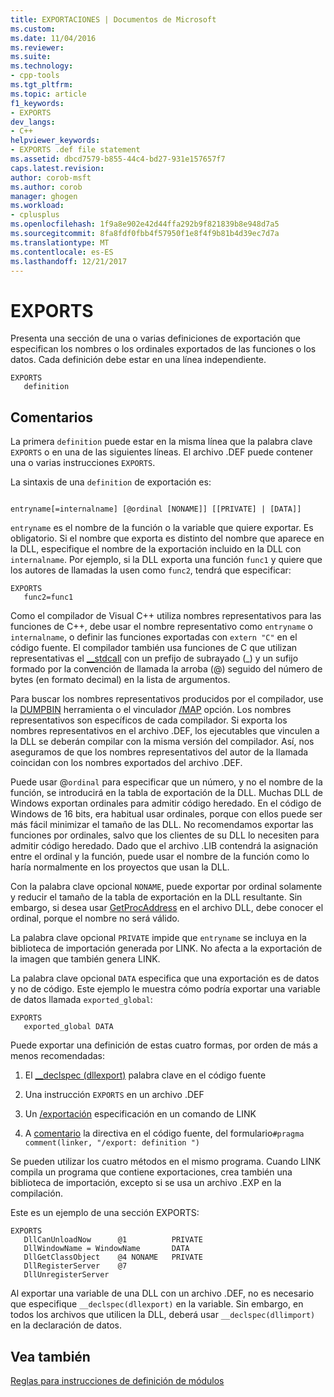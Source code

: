 ```yaml
---
title: EXPORTACIONES | Documentos de Microsoft
ms.custom: 
ms.date: 11/04/2016
ms.reviewer: 
ms.suite: 
ms.technology:
- cpp-tools
ms.tgt_pltfrm: 
ms.topic: article
f1_keywords:
- EXPORTS
dev_langs:
- C++
helpviewer_keywords:
- EXPORTS .def file statement
ms.assetid: dbcd7579-b855-44c4-bd27-931e157657f7
caps.latest.revision: 
author: corob-msft
ms.author: corob
manager: ghogen
ms.workload:
- cplusplus
ms.openlocfilehash: 1f9a8e902e42d44ffa292b9f821839b8e948d7a5
ms.sourcegitcommit: 8fa8fdf0fbb4f57950f1e8f4f9b81b4d39ec7d7a
ms.translationtype: MT
ms.contentlocale: es-ES
ms.lasthandoff: 12/21/2017
---
```

# <a name="exports"></a>EXPORTS
Presenta una sección de una o varias definiciones de exportación que especifican los nombres o los ordinales exportados de las funciones o los datos. Cada definición debe estar en una línea independiente.  
  
```  
EXPORTS  
   definition  
```  
  
## <a name="remarks"></a>Comentarios  
 La primera `definition` puede estar en la misma línea que la palabra clave `EXPORTS` o en una de las siguientes líneas. El archivo .DEF puede contener una o varias instrucciones `EXPORTS`.  
  
 La sintaxis de una `definition` de exportación es:  
  
```  
  
entryname[=internalname] [@ordinal [NONAME]] [[PRIVATE] | [DATA]]  
```  
  
 `entryname` es el nombre de la función o la variable que quiere exportar. Es obligatorio. Si el nombre que exporta es distinto del nombre que aparece en la DLL, especifique el nombre de la exportación incluido en la DLL con `internalname`. Por ejemplo, si la DLL exporta una función `func1` y quiere que los autores de llamadas la usen como `func2`, tendrá que especificar:  
  
```  
EXPORTS  
   func2=func1  
```  
  
 Como el compilador de Visual C++ utiliza nombres representativos para las funciones de C++, debe usar el nombre representativo como `entryname` o `internalname`, o definir las funciones exportadas con `extern "C"` en el código fuente. El compilador también usa funciones de C que utilizan representativas el [__stdcall](../../cpp/stdcall.md) con un prefijo de subrayado (_) y un sufijo formado por la convención de llamada la arroba (@) seguido del número de bytes (en formato decimal) en la lista de argumentos.  
  
 Para buscar los nombres representativos producidos por el compilador, use la [DUMPBIN](../../build/reference/dumpbin-reference.md) herramienta o el vinculador [/MAP](../../build/reference/map-generate-mapfile.md) opción. Los nombres representativos son específicos de cada compilador. Si exporta los nombres representativos en el archivo .DEF, los ejecutables que vinculen a la DLL se deberán compilar con la misma versión del compilador. Así, nos aseguramos de que los nombres representativos del autor de la llamada coincidan con los nombres exportados del archivo .DEF.  
  
 Puede usar @`ordinal` para especificar que un número, y no el nombre de la función, se introducirá en la tabla de exportación de la DLL. Muchas DLL de Windows exportan ordinales para admitir código heredado. En el código de Windows de 16 bits, era habitual usar ordinales, porque con ellos puede ser más fácil minimizar el tamaño de las DLL. No recomendamos exportar las funciones por ordinales, salvo que los clientes de su DLL lo necesiten para admitir código heredado. Dado que el archivo .LIB contendrá la asignación entre el ordinal y la función, puede usar el nombre de la función como lo haría normalmente en los proyectos que usan la DLL.  
  
 Con la palabra clave opcional `NONAME`, puede exportar por ordinal solamente y reducir el tamaño de la tabla de exportación en la DLL resultante. Sin embargo, si desea usar [GetProcAddress](http://msdn.microsoft.com/library/windows/desktop/ms683212.aspx) en el archivo DLL, debe conocer el ordinal, porque el nombre no será válido.  
  
 La palabra clave opcional `PRIVATE` impide que `entryname` se incluya en la biblioteca de importación generada por LINK. No afecta a la exportación de la imagen que también genera LINK.  
  
 La palabra clave opcional `DATA` especifica que una exportación es de datos y no de código. Este ejemplo le muestra cómo podría exportar una variable de datos llamada `exported_global`:  
  
```  
EXPORTS  
   exported_global DATA  
```  
  
 Puede exportar una definición de estas cuatro formas, por orden de más a menos recomendadas:  
  
1.  El [__declspec (dllexport)](../../cpp/dllexport-dllimport.md) palabra clave en el código fuente  
  
2.  Una instrucción `EXPORTS` en un archivo .DEF  
  
3.  Un [/exportación](../../build/reference/export-exports-a-function.md) especificación en un comando de LINK  
  
4.  A [comentario](../../preprocessor/comment-c-cpp.md) la directiva en el código fuente, del formulario`#pragma comment(linker, "/export: definition ")`  
  
 Se pueden utilizar los cuatro métodos en el mismo programa. Cuando LINK compila un programa que contiene exportaciones, crea también una biblioteca de importación, excepto si se usa un archivo .EXP en la compilación.  
  
 Este es un ejemplo de una sección EXPORTS:  
  
```  
EXPORTS  
   DllCanUnloadNow      @1          PRIVATE  
   DllWindowName = WindowName       DATA  
   DllGetClassObject    @4 NONAME   PRIVATE  
   DllRegisterServer    @7  
   DllUnregisterServer  
```  
  
 Al exportar una variable de una DLL con un archivo .DEF, no es necesario que especifique `__declspec(dllexport)` en la variable. Sin embargo, en todos los archivos que utilicen la DLL, deberá usar `__declspec(dllimport)` en la declaración de datos.  
  
## <a name="see-also"></a>Vea también  
 [Reglas para instrucciones de definición de módulos](../../build/reference/rules-for-module-definition-statements.md)
